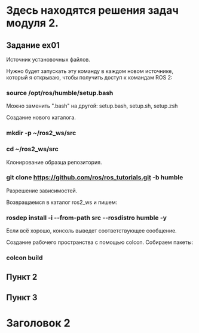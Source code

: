 # Здесь находятся решения задач модуля 2.

## Задание ex01
Источник установочных файлов.

Нужно будет запускать эту команду в каждом новом источнике, который я открываю, чтобы получить доступ к командам ROS 2:

### source /opt/ros/humble/setup.bash

Можно заменить ".bash" на другой: setup.bash, setup.sh, setup.zsh

Создание нового каталога.

### mkdir -p ~/ros2_ws/src
### cd ~/ros2_ws/src

Клонирование образца репозитория.

### git clone https://github.com/ros/ros_tutorials.git -b humble

Разрешение зависимостей.

Возвращаемся в каталог ros2_ws и пишем:
### rosdep install -i --from-path src --rosdistro humble -y

Если всё хорошо, консоль выведет соответствующее сообщение.

Создание рабочего пространства с помощью colcon.
Собираем пакеты:
### colcon build

## Пункт 2
## Пункт 3

# Заголовок 2
